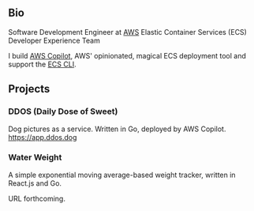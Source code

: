 ## Bio
Software Development Engineer at [AWS](https://aws.amazon.com)
Elastic Container Services (ECS) Developer Experience Team

I build [AWS Copilot](https://github.com/aws/copilot-cli), AWS' opinionated, magical ECS deployment tool and support the [ECS CLI](https://github.com/aws/amazon-ecs-cli). 

## Projects
### DDOS (Daily Dose of Sweet)
Dog pictures as a service. Written in Go, deployed by AWS Copilot. https://app.ddos.dog
### Water Weight
A simple exponential moving average-based weight tracker, written in React.js and Go.

URL forthcoming. 



